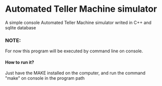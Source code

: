 # Automated Teller Machine simulator
A simple console Automated Teller Machine simulator writed in C++ and sqlite database

### NOTE:
For now this program will be executed by command line on console. 

#### How to run it?
Just have the MAKE installed on the computer, and run the command "make" on console in the program path
